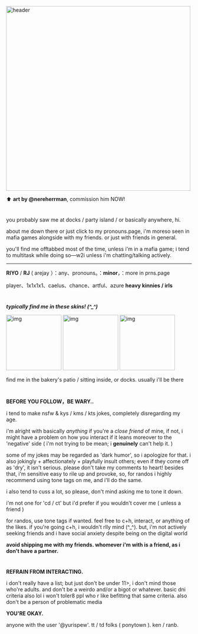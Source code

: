 <img align="middle" alt="header" width="500" src="https://file.garden/Zq3GPYQkHypFo3Wi/commisionnerenow">

⬆️ **art by @nereherrman**, commission him NOW!

#

you probably saw me at docks / party island / or basically anywhere, hi. 

about me down there or just click to my pronouns.page, i'm moreso seen in mafia games alongside with my friends. or just with friends in general.

you'll find me offtabbed most of the time, unless i'm in a mafia game; i tend to multitask while doing so—w2i unless i'm chatting/talking actively.

***

**RIYO** / **RJ** ( arejay ）：any、pronouns。：**minor**，：more in prns.page

player、1x1x1x1、caelus、chance、artful、azure **heavy kinnies / irls**

#

***typically find me in these skins! (^_^)***

<img align="" alt="img" width="150" src="https://file.garden/Zq3GPYQkHypFo3Wi/ptriyo">

<img align="" alt="img" width="150" src="https://file.garden/Zq3GPYQkHypFo3Wi/ptplayer">

<img align="" alt="img" width="150" src="https://file.garden/Zq3GPYQkHypFo3Wi/ptcutechance">

find me in the bakery's patio / sitting inside, or docks. usually i'll be there


#

**BEFORE YOU FOLLOW，BE WARY..**

i tend to make nsfw & kys / kms / kts jokes, completely disregarding my age. 

i'm alright with basically *anything* if you're a *close friend* of mine, if not, i might have a problem on how you interact if it leans moreover to the 'negative' side ( i'm not trying to be mean; i **genuinely** can't help it. )

some of my jokes may be regarded as 'dark humor', so i apologize for that. i also jokingly + affectionately + playfully insult others; even if they come off as 'dry', it isn't serious. please don't take my comments to heart! besides that, i'm sensitive easy to rile up and provoke, so, for randos i highly recommend using tone tags on me, and i'll do the same.

i also tend to cuss a lot, so please, don't mind asking me to tone it down. 

i'm not one for 'cd / ct' but i'd prefer if you wouldn't cover me ( unless a friend )

for randos, use tone tags if wanted. feel free to c+h, interact, or anything of the likes. if you're going c+h, i wouldn't rlly mind (^_^). but, i'm not actively seeking friends and i have social anxiety despite being on the digital world

**avoid shipping me with my friends. whomever i'm with is a friend, as i don't have a partner.**

#

**REFRAIN FROM INTERACTING.**

i don't really have a list; but just don't be under 11>, i don't mind those who're adults. and don't be a weirdo and/or a bigot or whatever. basic dni criteria also lol i won't toler8 ppl who r like befitting that same criteria. also don't be a person of problematic media

**YOU'RE OKAY.**

anyone with the user '@yurispew'. tt / td folks ( ponytown ). ken / ranb.

#

